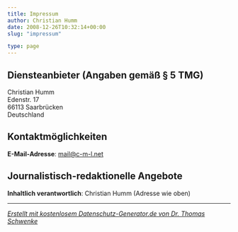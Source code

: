 ```yaml
---
title: Impressum
author: Christian Humm
date: 2008-12-26T10:32:14+00:00
slug: "impressum"

type: page
---
```

## Diensteanbieter (Angaben gemäß § 5 TMG)

Christian Humm\
Edenstr. 17\
66113 Saarbrücken\
Deutschland

## Kontaktmöglichkeiten

**E-Mail-Adresse**: mail@c-m-l.net

## Journalistisch-redaktionelle Angebote

**Inhaltlich verantwortlich**: Christian Humm (Adresse wie oben)

---

_[Erstellt mit kostenlosem Datenschutz-Generator.de von Dr. Thomas Schwenke](https://datenschutz-generator.de/)_
